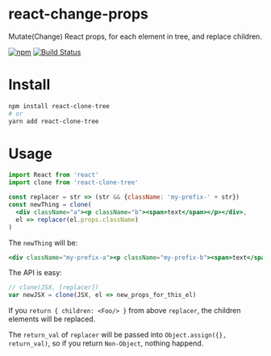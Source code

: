 # react-change-props
Mutate(Change) React props, for each element in tree, and replace children.

[![npm](https://img.shields.io/npm/v/react-clone-tree.svg "Version")](https://www.npmjs.com/package/react-clone-tree)
[![Build Status](https://travis-ci.org/futurist/react-clone-tree.svg?branch=master)](https://travis-ci.org/futurist/react-clone-tree)


# Install

```sh
npm install react-clone-tree
# or
yarn add react-clone-tree
```

# Usage

```jsx
import React from 'react'
import clone from 'react-clone-tree'

const replacer = str => (str && {className: 'my-prefix-' + str})
const newThing = clone(
  <div className="a"><p className="b"><span>text</span></p></div>,
  el => replacer(el.props.className)
)
```

The `newThing` will be:

```jsx
<div className="my-prefix-a"><p className="my-prefix-b"><span>text</span></p></div>
```

The API is easy:

```js
// clone(JSX, [replacer])
var newJSX = clone(JSX, el => new_props_for_this_el)
```

If you `return { children: <Foo/> }` from above `replacer`, the children elements will be replaced.

The `return_val` of `replacer` will be passed into `Object.assign({}, return_val)`, so if you return `Non-Object`, nothing happend.

